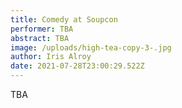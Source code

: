 ```yaml
---
title: Comedy at Soupcon
performer: TBA
abstract: TBA
image: /uploads/high-tea-copy-3-.jpg
author: Iris Alroy
date: 2021-07-28T23:00:29.522Z
---
```

TBA